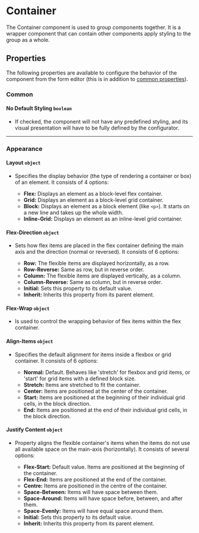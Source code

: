 # Container

The Container component is used to group components together. It is a wrapper component that can contain other components apply styling to the group as a whole.

## Properties

The following properties are available to configure the behavior of the component from the form editor (this is in addition to [common properties](/docs/front-end-basics/form-components/common-component-properties)).

[//]: # '<iframe width="100%" height="500" src="https://pd-docs-adminportal-test.shesha.dev/shesha/forms-designer/?id=21208187-d0bf-40e8-a749-fa9def96f5ec" title="Container Component" ></iframe>'

### Common

#### **No Default Styling** `boolean`

- If checked, the component will not have any predefined styling, and its visual presentation will have to be fully defined by the configurator.

___

### Appearance

#### **Layout** `object`
- Specifies the display behavior (the type of rendering a container or box) of an element. It consists of 4 options:

  - **Flex:** Displays an element as a block-level flex container.
  - **Grid:** Displays an element as a block-level grid container.
  - **Block:** Displays an element as a block element (like `<p>`). It starts on a new line and takes up the whole width.
  - **Inline-Grid:** Displays an element as an inline-level grid container.

#### **Flex-Direction** `object`

- Sets how flex items are placed in the flex container defining the main axis and the direction (normal or reversed). It consists of 6 options:

  - **Row:** The flexible items are displayed horizontally, as a row.
  - **Row-Reverse:** Same as row, but in reverse order.
  - **Column:** The flexible items are displayed vertically, as a column.
  - **Column-Reverse:** Same as column, but in reverse order.
  - **Initial:** Sets this property to its default value.
  - **Inherit:** Inherits this property from its parent element.

#### **Flex-Wrap** `object`

- Is used to control the wrapping behavior of flex items within the flex container.

#### **Align-Items** `object`

- Specifies the default alignment for items inside a flexbox or grid container. It consists of 6 options:

  - **Normal:** Default. Behaves like 'stretch' for flexbox and grid items, or 'start' for grid items with a defined block size.
  - **Stretch:** Items are stretched to fit the container.
  - **Center:** Items are positioned at the center of the container.
  - **Start:** Items are positioned at the beginning of their individual grid cells, in the block direction.
  - **End:** Items are positioned at the end of their individual grid cells, in the block direction.

#### **Justify Content** `object`

- Property aligns the flexible container's items when the items do not use all available space on the main-axis (horizontally). It consists of several options:

  - **Flex-Start:** Default value. Items are positioned at the beginning of the container.
  - **Flex-End:** Items are positioned at the end of the container.
  - **Centre:** Items are positioned in the centre of the container.
  - **Space-Between:** Items will have space between them.
  - **Space-Around:** Items will have space before, between, and after them.
  - **Space-Evenly:** Items will have equal space around them.
  - **Initial:** Sets this property to its default value.
  - **Inherit:** Inherits this property from its parent element.